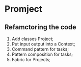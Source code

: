 # Promject


## Refamctoring the code

1. Add classes Project;
1. Put input output into a Context;
2. Command pattern for tasks;
3. Pattern composition for tasks;
4. Fabric for Projects;